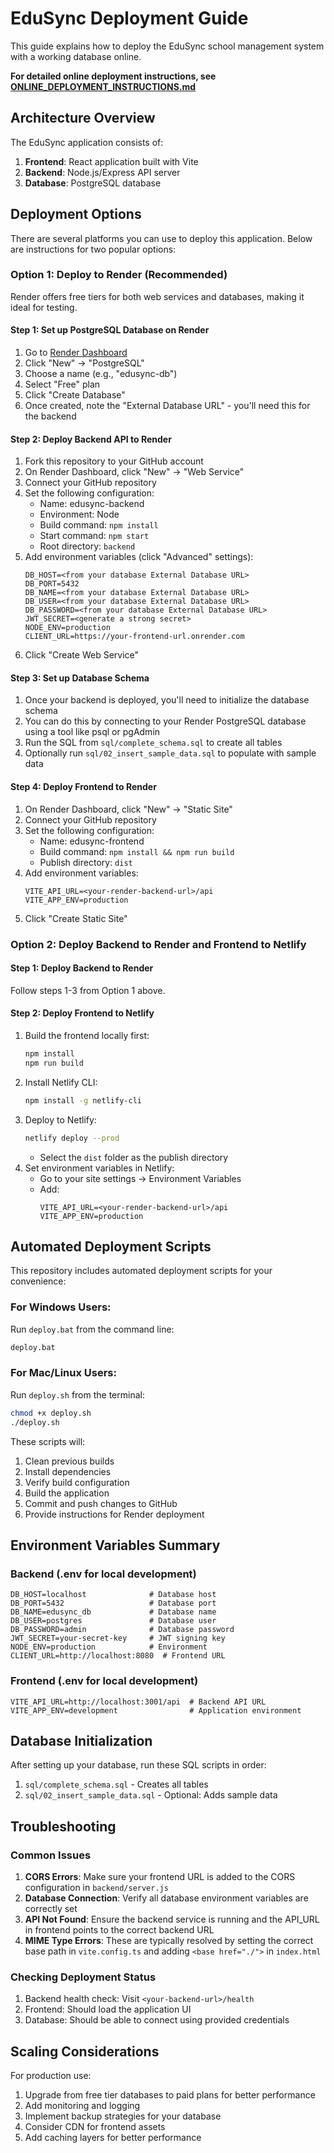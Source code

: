 # EduSync Deployment Guide

This guide explains how to deploy the EduSync school management system with a working database online.

**For detailed online deployment instructions, see [ONLINE_DEPLOYMENT_INSTRUCTIONS.md](ONLINE_DEPLOYMENT_INSTRUCTIONS.md)**

## Architecture Overview

The EduSync application consists of:
1. **Frontend**: React application built with Vite
2. **Backend**: Node.js/Express API server
3. **Database**: PostgreSQL database

## Deployment Options

There are several platforms you can use to deploy this application. Below are instructions for two popular options:

### Option 1: Deploy to Render (Recommended)

Render offers free tiers for both web services and databases, making it ideal for testing.

#### Step 1: Set up PostgreSQL Database on Render

1. Go to [Render Dashboard](https://dashboard.render.com/)
2. Click "New" → "PostgreSQL"
3. Choose a name (e.g., "edusync-db")
4. Select "Free" plan
5. Click "Create Database"
6. Once created, note the "External Database URL" - you'll need this for the backend

#### Step 2: Deploy Backend API to Render

1. Fork this repository to your GitHub account
2. On Render Dashboard, click "New" → "Web Service"
3. Connect your GitHub repository
4. Set the following configuration:
   - Name: edusync-backend
   - Environment: Node
   - Build command: `npm install`
   - Start command: `npm start`
   - Root directory: `backend`
5. Add environment variables (click "Advanced" settings):
   ```
   DB_HOST=<from your database External Database URL>
   DB_PORT=5432
   DB_NAME=<from your database External Database URL>
   DB_USER=<from your database External Database URL>
   DB_PASSWORD=<from your database External Database URL>
   JWT_SECRET=<generate a strong secret>
   NODE_ENV=production
   CLIENT_URL=https://your-frontend-url.onrender.com
   ```
6. Click "Create Web Service"

#### Step 3: Set up Database Schema

1. Once your backend is deployed, you'll need to initialize the database schema
2. You can do this by connecting to your Render PostgreSQL database using a tool like psql or pgAdmin
3. Run the SQL from `sql/complete_schema.sql` to create all tables
4. Optionally run `sql/02_insert_sample_data.sql` to populate with sample data

#### Step 4: Deploy Frontend to Render

1. On Render Dashboard, click "New" → "Static Site"
2. Connect your GitHub repository
3. Set the following configuration:
   - Name: edusync-frontend
   - Build command: `npm install && npm run build`
   - Publish directory: `dist`
4. Add environment variables:
   ```
   VITE_API_URL=<your-render-backend-url>/api
   VITE_APP_ENV=production
   ```
5. Click "Create Static Site"

### Option 2: Deploy Backend to Render and Frontend to Netlify

#### Step 1: Deploy Backend to Render

Follow steps 1-3 from Option 1 above.

#### Step 2: Deploy Frontend to Netlify

1. Build the frontend locally first:
   ```bash
   npm install
   npm run build
   ```
2. Install Netlify CLI:
   ```bash
   npm install -g netlify-cli
   ```
3. Deploy to Netlify:
   ```bash
   netlify deploy --prod
   ```
   - Select the `dist` folder as the publish directory
4. Set environment variables in Netlify:
   - Go to your site settings → Environment Variables
   - Add:
     ```
     VITE_API_URL=<your-render-backend-url>/api
     VITE_APP_ENV=production
     ```

## Automated Deployment Scripts

This repository includes automated deployment scripts for your convenience:

### For Windows Users:
Run `deploy.bat` from the command line:
```cmd
deploy.bat
```

### For Mac/Linux Users:
Run `deploy.sh` from the terminal:
```bash
chmod +x deploy.sh
./deploy.sh
```

These scripts will:
1. Clean previous builds
2. Install dependencies
3. Verify build configuration
4. Build the application
5. Commit and push changes to GitHub
6. Provide instructions for Render deployment

## Environment Variables Summary

### Backend (.env for local development)
```env
DB_HOST=localhost              # Database host
DB_PORT=5432                   # Database port
DB_NAME=edusync_db             # Database name
DB_USER=postgres               # Database user
DB_PASSWORD=admin              # Database password
JWT_SECRET=your-secret-key     # JWT signing key
NODE_ENV=production            # Environment
CLIENT_URL=http://localhost:8080  # Frontend URL
```

### Frontend (.env for local development)
```env
VITE_API_URL=http://localhost:3001/api  # Backend API URL
VITE_APP_ENV=development                # Application environment
```

## Database Initialization

After setting up your database, run these SQL scripts in order:
1. `sql/complete_schema.sql` - Creates all tables
2. `sql/02_insert_sample_data.sql` - Optional: Adds sample data

## Troubleshooting

### Common Issues

1. **CORS Errors**: Make sure your frontend URL is added to the CORS configuration in `backend/server.js`
2. **Database Connection**: Verify all database environment variables are correctly set
3. **API Not Found**: Ensure the backend service is running and the API_URL in frontend points to the correct backend URL
4. **MIME Type Errors**: These are typically resolved by setting the correct base path in `vite.config.ts` and adding `<base href="./">` in `index.html`

### Checking Deployment Status

1. Backend health check: Visit `<your-backend-url>/health`
2. Frontend: Should load the application UI
3. Database: Should be able to connect using provided credentials

## Scaling Considerations

For production use:
1. Upgrade from free tier databases to paid plans for better performance
2. Add monitoring and logging
3. Implement backup strategies for your database
4. Consider CDN for frontend assets
5. Add caching layers for better performance